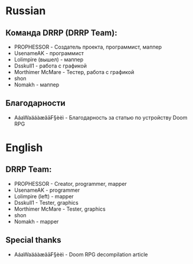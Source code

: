 # Russian
## Команда DRRP (DRRP Team):

 - PROPHESSOR <xentezeATgmailDOTcom> - Создатель проекта, программист, маппер
 - UsenameAK - программист
 - Lolimpire (вышел) - маппер
 - Dsskull1 - работа с графикой
 - Morthimer McMare - Тестер, работа с графикой
 - shon
 - Nomakh - маппер
 
## Благодарности

 - AáaWaäáàæãā₣§èèì - Благодарность за статью по устройству Doom RPG
 
# English
## DRRP Team:

 - PROPHESSOR <xentezeATgmailDOTcom> - Creator, programmer, mapper
 - UsenameAK - programmer
 - Lolimpire (left) - mapper
 - Dsskull1 - Tester, graphics
 - Morthimer McMare - Tester, graphics
 - shon
 - Nomakh - mapper
 
## Special thanks

 - AáaWaäáàæãā₣§èèì - Doom RPG decompilation article